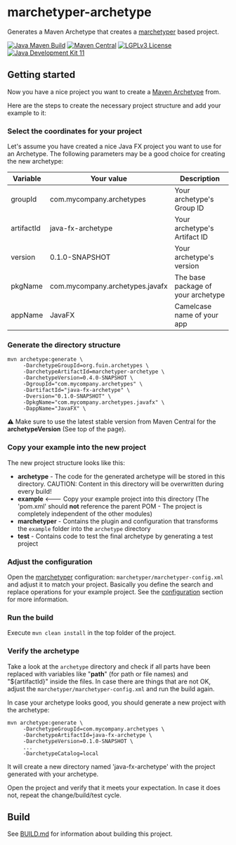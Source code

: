 # marchetyper-archetype
Generates a Maven Archetype that creates a [marchetyper](https://github.com/fuinorg/marchetyper) based project.

[![Java Maven Build](https://github.com/fuinorg/marchetyper-archetype/actions/workflows/maven.yml/badge.svg)](https://github.com/fuinorg/marchetyper-archetype/actions/workflows/maven.yml)
[![Maven Central](https://maven-badges.herokuapp.com/maven-central/org.fuin.archetypes/marchetyper-archetype/badge.svg)](https://maven-badges.herokuapp.com/maven-central/org.fuin.archetypes/marchetyper-archetype/)
[![LGPLv3 License](http://img.shields.io/badge/license-LGPLv3-blue.svg)](https://www.gnu.org/licenses/lgpl.html)
[![Java Development Kit 11](https://img.shields.io/badge/JDK-11-green.svg)](https://openjdk.java.net/projects/jdk/11/)

## Getting started
Now you have a nice project you want to create a [Maven Archetype](https://maven.apache.org/guides/introduction/introduction-to-archetypes.html) from.

Here are the steps to create the necessary project structure and add your example to it:

### Select the coordinates for your project
Let's assume you have created a nice Java FX project you want to use for an Archetype.
The following parameters may be a good choice for creating the new archetype:

| Variable     | Your value                      | Description                        |
|--------------|---------------------------------|------------------------------------|
| groupId      | com.mycompany.archetypes        | Your archetype's Group ID          |
| artifactId   | java-fx-archetype               | Your archetype's Artifact ID       |
| version      | 0.1.0-SNAPSHOT                  | Your archetype's version           |
| pkgName      | com.mycompany.archetypes.javafx | The base package of your archetype |
| appName      | JavaFX                          | Camelcase name of your app         |


### Generate the directory structure
```
mvn archetype:generate \
     -DarchetypeGroupId=org.fuin.archetypes \
     -DarchetypeArtifactId=marchetyper-archetype \
     -DarchetypeVersion=0.4.0-SNAPSHOT \
     -DgroupId="com.mycompany.archetypes" \
     -DartifactId="java-fx-archetype" \
     -Dversion="0.1.0-SNAPSHOT" \
     -DpkgName="com.mycompany.archetypes.javafx" \
     -DappName="JavaFX" \
```
:warning: Make sure to use the latest stable version from Maven Central for the **archetypeVersion** (See top of the page).

### Copy your example into the new project
The new project structure looks like this:

- **archetype** - The code for the generated archetype will be stored in this directory. CAUTION: Content in this directory will be overwritten during every build!
- **example** <--- Copy your example project into this directory (The 'pom.xml' should **not** reference the parent POM - The project is completely independent of the other modules)
- **marchetyper** - Contains the plugin and configuration that transforms the `example` folder into the `archetype` directory
- **test** - Contains code to test the final archetype by generating a test project

### Adjust the configuration
Open the [marchetyper](https://github.com/fuinorg/marchetyper) configuration: `marchetyper/marchetyper-config.xml` and adjust it to match your project.
Basically you define the search and replace operations for your example project.
See the [configuration](https://github.com/fuinorg/marchetyper#configuration) section for more information.

### Run the build
Execute `mvn clean install` in the top folder of the project.

### Verify the archetype
Take a look at the `archetype` directory and check if all parts have been replaced with variables like "__path__" (for path or file names) and "${artifactId}" inside the files. In case there are things that are not OK, adjust the `marchetyper/marchetyper-config.xml` and run the build again.

In case your archetype looks good, you should generate a new project with the archetype:

```
mvn archetype:generate \
     -DarchetypeGroupId=com.mycompany.archetypes \
     -DarchetypeArtifactId=java-fx-archetype \
     -DarchetypeVersion=0.1.0-SNAPSHOT \
     ...
     -DarchetypeCatalog=local
```
It will create a new directory named 'java-fx-archetype' with the project generated with your archetype.

Open the project and verify that it meets your expectation. In case it does not, repeat the change/build/test cycle.


## Build
See [BUILD.md](BUILD.md) for information about building this project.
